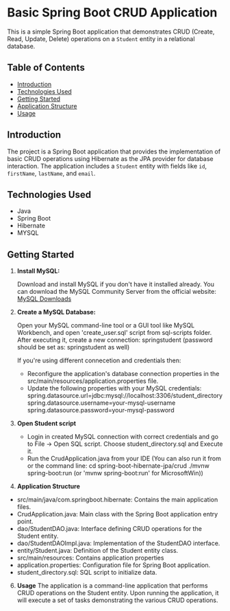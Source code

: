 # Basic Spring Boot CRUD Application

This is a simple Spring Boot application that demonstrates CRUD (Create, Read, Update, Delete) operations on a `Student` entity in a relational database.

## Table of Contents
- [Introduction](#introduction)
- [Technologies Used](#technologies-used)
- [Getting Started](#getting-started)
- [Application Structure](#application-structure)
- [Usage](#usage)

## Introduction

The project is a Spring Boot application that provides the implementation of basic CRUD operations using Hibernate as the JPA provider for database interaction. The application includes a `Student` entity with fields like `id`, `firstName`, `lastName`, and `email`.

## Technologies Used

- Java
- Spring Boot
- Hibernate
- MYSQL

## Getting Started

1. **Install MySQL:**

   Download and install MySQL if you don't have it installed already. You can download the MySQL Community Server from the official website: [MySQL Downloads](https://dev.mysql.com/downloads/mysql/)

2. **Create a MySQL Database:**

   Open your MySQL command-line tool or a GUI tool like MySQL Workbench, and open 'create_user.sql' script from sql-scripts folder.
   After executing it, create a new connection: springstudent (password should be set as: springstudent as well)

   If you're using different connecetion and credentials then:
   - Reconfigure the application's database connection properties in the src/main/resources/application.properties file.
   - Update the following properties with your MySQL credentials:
     spring.datasource.url=jdbc:mysql://localhost:3306/student_directory
     spring.datasource.username=your-mysql-username
     spring.datasource.password=your-mysql-password

4. **Open Student script**
   - Login in created MySQL connection with correct credentials and go to File -> Open SQL script. Choose student_directory.sql and Execute it.
   - Run the CrudApplication.java from your IDE
     (You can also run it from or the command line:
         cd spring-boot-hibernate-jpa/crud
         ./mvnw spring-boot:run (or 'mvnw spring-boot:run' for MicrosoftWin))
 
5. **Application Structure**
- src/main/java/com.springboot.hibernate: Contains the main application files.
- CrudApplication.java: Main class with the Spring Boot application entry point.
- dao/StudentDAO.java: Interface defining CRUD operations for the Student entity.
- dao/StudentDAOImpl.java: Implementation of the StudentDAO interface.
- entity/Student.java: Definition of the Student entity class.
- src/main/resources: Contains application properties
- application.properties: Configuration file for Spring Boot application.
- student_directory.sql: SQL script to initialize data.

6. **Usage**
The application is a command-line application that performs CRUD operations on the Student entity. Upon running the application, it will execute a set of tasks demonstrating the various CRUD operations.
